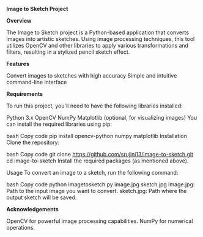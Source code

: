 **Image to Sketch Project**


**Overview**

The Image to Sketch project is a Python-based application that converts images into artistic sketches. Using image processing techniques, this tool utilizes OpenCV and other libraries to apply various transformations and filters, resulting in a stylized pencil sketch effect.

**Features**

Convert images to sketches with high accuracy
Simple and intuitive command-line interface

**Requirements**

To run this project, you'll need to have the following libraries installed:

Python 3.x
OpenCV
NumPy
Matplotlib (optional, for visualizing images)
You can install the required libraries using pip:

bash
Copy code
pip install opencv-python numpy matplotlib
Installation
Clone the repository:

bash
Copy code
git clone https://github.com/srujini13/image-to-sketch.git
cd image-to-sketch
Install the required packages (as mentioned above).

Usage
To convert an image to a sketch, run the following command:

bash
Copy code
python imagetosketch.py image.jpg sketch.jpg
image.jpg: Path to the input image you want to convert.
sketch.jpg: Path where the output sketch will be saved.


**Acknowledgements**

OpenCV for powerful image processing capabilities.
NumPy for numerical operations.
